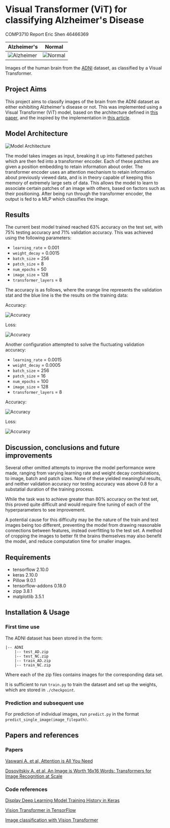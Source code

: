# Visual Transformer (ViT) for classifying Alzheimer's Disease

COMP3710 Report
Eric Shen
46466369


| Alzheimer's | Normal |
| --- | --- |
| ![Alzheimer](./images/AD.jpeg) | ![Normal](./images/NC.jpeg) |

Images of the human brain from the [ADNI](https://adni.loni.usc.edu/) dataset, as classified by a Visual Transformer.

## Project Aims
This project aims to classify images of the brain from the ADNI dataset as either exhibiting Alzheimer's disease or not. This was implemented using a Visual Transformer (ViT) model, based on the architecture defined in [this paper](https://arxiv.org/pdf/2010.11929.pdf "An Image is Worth 16x16 Words: Transformers for Image Recognition at Scale"), and the inspired by the implementation in [this article](https://keras.io/examples/vision/image_classification_with_vision_transformer/).

## Model Architecture
![Model Architecture](./images/vit_model_architecture.png "ViT model architecture from the above paper")

The model takes images as input, breaking it up into flattened patches which are then fed into a transformer encoder. Each of these patches are given a position embedding to retain information about order. The transformer encoder uses an attention mechanism to retain information about previously viewed data, and is in theory capable of keeping this memory of extremely large sets of data. This allows the model to learn to associate certain patches of an image with others, based on factors such as their positioning. After being run through the transformer encoder, the output is fed to a MLP which classifies the image.

## Results
The current best model trained reached 63% accuracy on the test set, with 75% testing accuracy and 71% validation accuracy. This was achieved using the following parameters:
- `learning_rate` = 0.001
- `weight_decay` = 0.0015
- `batch_size` = 256
- `patch_size` = 8
- `num_epochs` = 50
- `image_size` = 128
- `transformer_layers` = 8

The accuracy is as follows, where the orange line represents the validation stat and the blue line is the the results on the training data:

Accuracy:

![Accuracy](./images/lr001wd0015img128.png)

Loss:

![Accuracy](./images/lr001wd0015img128loss.png)

Another configuration attempted to solve the fluctuating validation accuracy:
- `learning_rate` = 0.0015
- `weight_decay` = 0.0005
- `batch_size` = 256
- `patch_size` = 16
- `num_epochs` = 100
- `image_size` = 128
- `transformer_layers` = 8

Accuracy:

![Accuracy](./images/largerpatchaccuracy.png)

Loss:

![Accuracy](./images/largerpatchloss.png)

## Discussion, conclusions and future improvements
Several other omitted attempts to improve the model performance were made, ranging from varying learning rate and weight decay combinations, to image, batch and patch sizes. None of these yielded meaningful results, and neither validation accuracy nor testing accuracy was above 0.8 for a substatial duration of the training process.

While the task was to achieve greater than 80% accuracy on the test set, this proved quite difficult and would require fine tuning of each of the hyperparameters to see improvement. 

A potential cause for this difficulty may be the nature of the train and test images being too different, preventing the model from drawing reasonable connections between features, instead overfitting to the test set. A method of cropping the images to better fit the brains themselves may also benefit the model, and reduce computation time for smaller images.

## Requirements
- tensorflow 2.10.0
- keras 2.10.0
- Pillow 9.0.1
- tensorflow-addons 0.18.0
- zipp 3.8.1
- matplotlib 3.5.1

## Installation & Usage
### First time use
The ADNI dataset has been stored in the form:
```
|-- ADNI
    |-- test_AD.zip
    |-- test_NC.zip
    |-- train_AD.zip
    |-- train_NC.zip
```
Where each of the zip files contains images for the corresponding data set. 

It is sufficient to run `train.py` to train the dataset and set up the weights, which are stored in `./checkpoint`.

### Prediction and subsequent use
For prediction of individual images, run `predict.py` in the format `predict_single_image(image_filepath)`.


## Papers and references
### Papers
[Vaswani A. et al, Attention is All You Need](https://arxiv.org/pdf/1706.03762.pdf)

[Dosovitskiy A. et al, An Image is Worth 16x16 Words: Transformers for Image Recognition at Scale](https://arxiv.org/pdf/2010.11929.pdf)

### Code references
[Display Deep Learning Model Training History in Keras](https://machinelearningmastery.com/display-deep-learning-model-training-history-in-keras/)

[Vision Transformer in TensorFlow](https://dzlab.github.io/notebooks/tensorflow/vision/classification/2021/10/01/vision_transformer.html)

[Image classification with Vision Transformer](https://keras.io/examples/vision/image_classification_with_vision_transformer/)